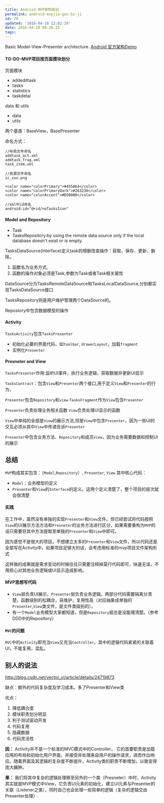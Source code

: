```yaml
---
title: Android MVP架构笔记
permalink: android-mvpjia-gou-bi-ji
id: 70
updated: '2016-04-18 12:02:29'
date: 2016-04-18 08:28:25
tags:
---
```


Basic Model-View-Presenter architecture. [Android 官方架构Demo](ttps://github.com/googlesamples/android-architecture/tree/todo-mvp)


#### TO-DO-MVP项目按页面模块划分
页面模块

* addedittask
* tasks
* statistics
* taskdetai

data 和 utils

* data
* utils


两个基类：BaseView，BasePresenter

命名方式：

```
//布局文件命名
addtask_act.xml
addtask_frag.xml
task_item.xml

//资源文件命名
ic_xxx.png

<color name="colorPrimary">#455A64</color>
<color name="colorPrimaryDark">#263238</color>
<color name="colorAccent">#D50000</color>  

//xml中id命名
android:id="@+id/noTasksIcon"
```

#### Model and Repository

* Task
* TasksRepository:by using the remote data source only if the local database doesn't exist or is empty.

TasksDataSource(interface)定义task的增删改查操作：获取，保存、更新、删除。

1. 函数名为业务方式,
2. 函数的操作对象必须是Task,参数为Task或者Task相关属性

DataSource分为TasksRemoteDataSource和TasksLocalDataSource,分别都实现TasksDataSource接口

TasksRepository则是用户维护管理两个DataSource的。

Repostory中包含数据模型的操作


#### Activity
`TasksActivity`包含`TasksPresenter`

* 初始化必要的界面代码，如`toolbar`, `drawerLayout`，加载`fragment`
* 实例化`Presenter`


#### Presneter and View
`TasksPresenter`作用:监听UI事件，执行业务逻辑，获取数据并更新UI显示

`TasksContract`：包含`View`和`Presenter`两个接口,用于定义`View`和`Presenter`的行为，


`Presenter`包含`Repository`和`view`
`TasksFragment`作为`View`包含`Presenter`

`Presenter`负责处理业务相关函数
`View`负责处理UI显示的函数

`View`中单纯的全部是`View`的展示方法,但是`View`中包含`Presenter`，因为一些UI的交互必须从其中`View`中传递告诉`Presenter`

`Presenter`中包含业务方法、`Repository`和成员`View`，因为业务需要数据和控制UI的展示

## 总结

`MVP`构成其实包含：（`Model`,`Repository`）, `Presenter`, `View`
其中核心代码：

* `Model`：业务模型的定义
* `Presenter`和`View`的`Interface`的定义。这两个定义清楚了，整个项目的层次就会很清楚

#### 实践

在工作中，虽然没有单独的实现`Presenter`和`View`文件。但已经尝试将代码按照`View`的UI展示方法方法和`Presneter`的业务方法进行区分，如果需要重构为`MVP`的话只需要将其中方法提取至单独的`Presenter`和`View`中即可。

因为感觉不是很大的项目，不想建立太多的`Presenter`和`View`文件，所以代码还是全部写在Activity中，如果项目足够大的话，会考虑用标准的mvp项目文件架构形式

这样做的成果就是需求变动的时候往往只需要注释掉莫行代码即可，快速无误，不用担心对其他业务逻辑或UI显示造成影响。



#### MVP思想写代码

* `View`层负责UI展示，`Presenter`层负责业务逻辑。两部分代码需要隔离分清楚，函数级别的松耦合，易维护，复用性高（对应抽象成单独的`Presenter`,`View`类文件，是文件类级别的）。
* 有一个`Model`业务模型大家都知道，但是`Repository`层总是没能理清楚。（参考DDD中的Repository）


#### `MVC`的问题
`MVC`中的`Activity`即充当`View`又充当`Controller`。其中的逻辑代码紧紧的关联着UI，不能复用，混乱。

## 别人的说法
<http://blog.csdn.net/vector_yi/article/details/24719873>

缺点：额外的代码复杂度及学习成本。多了Presenter和View类

优点：

1. 降低耦合度
2. 模块职责划分明显
3. 利于测试驱动开发
4. 代码复用
5. 隐藏数据
6. 代码灵活性

**因：**
Activity并不是一个标准的MVC模式中的Controller， 它的首要职责是加载应用的布局和初始化用户界面，并接受并处理来自用户的操作请求，进而作出响应。随着界面及其逻辑的复杂度不断提升，Activity类的职责不断增加，以致变得庞大臃肿。

**果：**
我们将其中复杂的逻辑处理移至另外的一个类（Presneter）中时，Activity其实就是MVP模式中View，它负责UI元素的初始化，建立UI元素与Presenter的关联（Listener之类），同时自己也会处理一些简单的逻辑（复杂的逻辑交由Presenter处理）.

